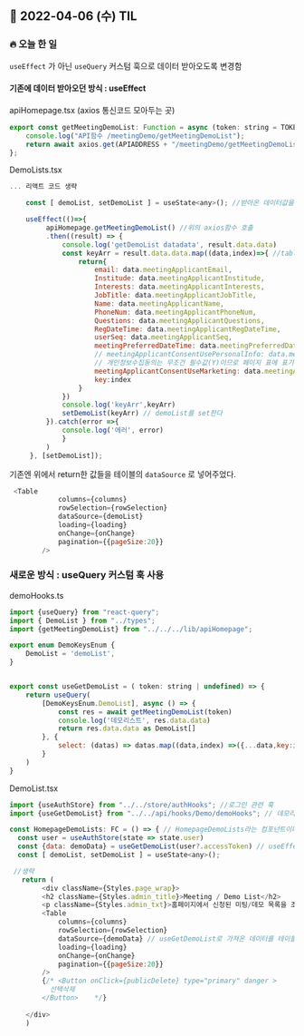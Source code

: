 ## 📆 2022-04-06 (수) TIL

### 🔥 오늘 한 일 <br>

```useEffect``` 가 아닌 ```useQuery``` 커스텀 훅으로 데이터 받아오도록 변경함


#### 기존에 데이터 받아오던 방식 : useEffect

apiHomepage.tsx (axios 통신코드 모아두는 곳)
```js
export const getMeetingDemoList: Function = async (token: string = TOKEN) => {
    console.log("API함수 /meetingDemo/getMeetingDemoList");
    return await axios.get(APIADDRESS + "/meetingDemo/getMeetingDemoList?accessToken=" + token);
};
```


DemoLists.tsx

```js
... 리액트 코드 생략

    const [ demoList, setDemoList ] = useState<any>(); //받아온 데이터값을 받는 배열

    useEffect(()=>{
         apiHomepage.getMeetingDemoList() //위의 axios함수 호출
         .then((result) => {
             console.log('getDemoList datadata', result.data.data)
             const keyArr = result.data.data.map((data,index)=>{ //table에 key값을 생성해야 해서 결과에 key값을 추가된 배열 KeyArr을 생성한다.
                 return{
                     email: data.meetingApplicantEmail,
                     Institude: data.meetingApplicantInstitude,
                     Interests: data.meetingApplicantInterests,
                     JobTitle: data.meetingApplicantJobTitle,
                     Name: data.meetingApplicantName,
                     PhoneNum: data.meetingApplicantPhoneNum,
                     Questions: data.meetingApplicantQuestions,
                     RegDateTime: data.meetingApplicantRegDateTime,
                     userSeq: data.meetingApplicantSeq,
                     meetingPreferredDateTime: data.meetingPreferredDateTime,
                     // meetingApplicantConsentUsePersonalInfo: data.meetingApplicantConsentUsePersonalInfo,
                     // 개인정보수집동의는 무조건 필수값(Y)이므로 페이지 표에 표기하지 않음
                     meetingApplicantConsentUseMarketing: data.meetingApplicantConsentUseMarketing,
                     key:index
                 }
             })
             console.log('keyArr',keyArr)
             setDemoList(keyArr) // demoList를 set한다
         }).catch(error =>{
             console.log('에러', error)
             }
         )
     }, [setDemoList]);
```

기존엔 위에서 return한 값들을 테이블의 ```dataSource``` 로 넣어주었다. 
```js
 <Table
            columns={columns}
            rowSelection={rowSelection}
            dataSource={demoList}
            loading={loading}
            onChange={onChange}
            pagination={{pageSize:20}}
        />
```

### 새로운 방식 : useQuery 커스텀 훅 사용 

demoHooks.ts
```js
import {useQuery} from "react-query";
import { DemoList } from "../types";
import {getMeetingDemoList} from "../../../lib/apiHomepage";

export enum DemoKeysEnum {
    DemoList = 'demoList',
}


export const useGetDemoList = ( token: string | undefined) => {
    return useQuery(
        [DemoKeysEnum.DemoList], async () => {
            const res = await getMeetingDemoList(token)
            console.log('데모리스트', res.data.data)
            return res.data.data as DemoList[]
        }, {
            select: (datas) => datas.map((data,index) =>({...data,key:index})) //받아온 데이터에 key값을 넣어주는 코드
        }
    )
}

```

DemoList.tsx

```js
import {useAuthStore} from "../../store/authHooks"; //로그인 관련 훅 
import {useGetDemoList} from "../../api/hooks/Demo/demoHooks"; // 데모리스트 조회하는 훅 

const HomepageDemoLists: FC = () => { // HomepageDemoLists라는 컴포넌트이다. 
  const user = useAuthStore(state => state.user)
  const {data: demoData} = useGetDemoList(user?.accessToken) // useEffect로 불러오던 방식이 이 코드 하나로 해결된다 ! 
  const [ demoList, setDemoList ] = useState<any>();

 //생략
   return (
        <div className={Styles.page_wrap}>
        <h2 className={Styles.admin_title}>Meeting / Demo List</h2>
        <p className={Styles.admin_txt}>홈페이지에서 신청된 미팅/데모 목록을 조회한다.</p>
        <Table
            columns={columns}
            rowSelection={rowSelection}
            dataSource={demoData} // useGetDemoList로 가져온 데이터를 테이블 소스로 활용한다.
            loading={loading}
            onChange={onChange}
            pagination={{pageSize:20}}
        />
        {/* <Button onClick={publicDelete} type="primary" danger >
          선택삭제
        </Button>    */}
       
    </div>
    )
```
